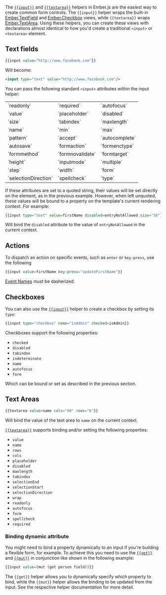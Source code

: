 The [`{{input}}`](http://emberjs.com/api/classes/Ember.Templates.helpers.html#method_input)
and [`{{textarea}}`](http://emberjs.com/api/classes/Ember.Templates.helpers.html#method_textarea)
helpers in Ember.js are the easiest way to create common form controls. The
`{{input}}` helper wraps the built-in [Ember.TextField][1] and [Ember.Checkbox][2]
views, while `{{textarea}}` wraps [Ember.TextArea][3]. Using these helpers,
you can create these views with declarations almost identical
to how you'd create a traditional `<input>` or `<textarea>` element.

[1]: http://emberjs.com/api/classes/Ember.TextField.html
[2]: http://emberjs.com/api/classes/Ember.Checkbox.html
[3]: http://emberjs.com/api/classes/Ember.TextArea.html

## Text fields

```handlebars
{{input value="http://www.facebook.com"}}
```

Will become:

```html
<input type="text" value="http://www.facebook.com"/>
```

You can pass the following standard `<input>` attributes within the input
helper:

<table>
  <tr><td>`readonly`</td><td>`required`</td><td>`autofocus`</td></tr>
  <tr><td>`value`</td><td>`placeholder`</td><td>`disabled`</td></tr>
  <tr><td>`size`</td><td>`tabindex`</td><td>`maxlength`</td></tr>
  <tr><td>`name`</td><td>`min`</td><td>`max`</td></tr>
  <tr><td>`pattern`</td><td>`accept`</td><td>`autocomplete`</td></tr>
  <tr><td>`autosave`</td><td>`formaction`</td><td>`formenctype`</td></tr>
  <tr><td>`formmethod`</td><td>`formnovalidate`</td><td>`formtarget`</td></tr>
  <tr><td>`height`</td><td>`inputmode`</td><td>`multiple`</td></tr>
  <tr><td>`step`</td><td>`width`</td><td>`form`</td></tr>
  <tr><td>`selectionDirection`</td><td>`spellcheck`</td><td>`type`</td></tr>
</table>

If these attributes are set to a quoted string, their values will be set
directly on the element, as in the previous example. However, when left
unquoted, these values will be bound to a property on the template's current
rendering context. For example:

```handlebars
{{input type="text" value=firstName disabled=entryNotAllowed size="50"}}
```

Will bind the `disabled` attribute to the value of `entryNotAllowed` in the
current context.

## Actions

To dispatch an action on specific events, such as `enter` or `key-press`, use the following

```handlebars
{{input value=firstName key-press="updateFirstName"}}
```

[Event Names](http://emberjs.com/api/classes/Ember.View.html#toc_event-names) must be dasherized.

## Checkboxes

You can also use the
[`{{input}}`](http://emberjs.com/api/classes/Ember.Templates.helpers.html#method_input)
helper to create a checkbox by setting its `type`:

```handlebars
{{input type="checkbox" name="isAdmin" checked=isAdmin}}
```

Checkboxes support the following properties:

* `checked`
* `disabled`
* `tabindex`
* `indeterminate`
* `name`
* `autofocus`
* `form`


Which can be bound or set as described in the previous section.

## Text Areas

```handlebars
{{textarea value=name cols="80" rows="6"}}
```

Will bind the value of the text area to `name` on the current context.

[`{{textarea}}`][4] supports binding and/or setting the following properties:

[4]: http://emberjs.com/api/classes/Ember.Templates.helpers.html#method_textarea

* `value`
* `name`
* `rows`
* `cols`
* `placeholder`
* `disabled`
* `maxlength`
* `tabindex`
* `selectionEnd`
* `selectionStart`
* `selectionDirection`
* `wrap`
* `readonly`
* `autofocus`
* `form`
* `spellcheck`
* `required`

### Binding dynamic attribute

You might need to bind a property dynamically to an input if you're building a flexible form, for example. To achieve this you need to use the [`{{get}}`](http://emberjs.com/api/classes/Ember.Templates.helpers.html#method_get) and [`{{mut}}`](http://emberjs.com/api/classes/Ember.Templates.helpers.html#method_mut) in conjunction like shown in the following example:

```handlebars
{{input value=(mut (get person field))}}
```

The `{{get}}` helper allows you to dynamically specify which property to bind, while the `{{mut}}` helper allows the binding to be updated from the input. See the respective helper documentation for more detail.
